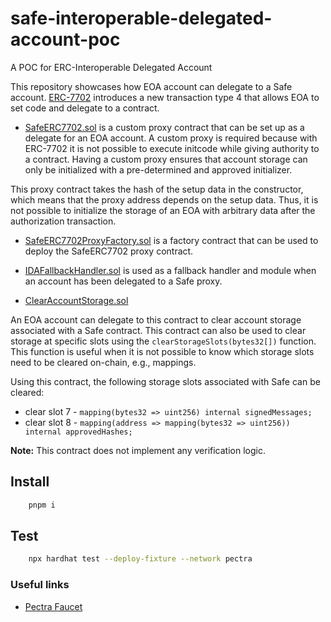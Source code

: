 # safe-interoperable-delegated-account-poc
A POC for ERC-Interoperable Delegated Account

This repository showcases how EOA account can delegate to a Safe account. [ERC-7702](https://github.com/ethereum/EIPs/blob/master/EIPS/eip-7702.md) introduces a new transaction type 4 that allows EOA to set code and delegate to a contract.
- [SafeERC7702.sol](./contracts/SafeERC7702.sol) is a custom proxy contract that can be set up as a delegate for an EOA account. A custom proxy is required because with ERC-7702 it is not possible to execute initcode while giving authority to a contract. Having a custom proxy ensures that account storage can only be initialized with a pre-determined and approved initializer.


This proxy contract takes the hash of the setup data in the constructor, which means that the proxy address depends on the setup data. Thus, it is not possible to initialize the storage of an EOA with arbitrary data after the authorization transaction.

- [SafeERC7702ProxyFactory.sol](./contracts/SafeERC7702ProxyFactory.sol) is a factory contract that can be used to deploy the SafeERC7702 proxy contract.

- [IDAFallbackHandler.sol](./contracts/IDAFallbackHandler.sol) is used as a fallback handler and module when an account has been delegated to a Safe proxy.

- [ClearAccountStorage.sol](./contracts/ClearSafeStorage.sol)

An EOA account can delegate to this contract to clear account storage associated with a Safe contract. This contract can also be used to clear storage at specific slots using the `clearStorageSlots(bytes32[])` function. This function is useful when it is not possible to know which storage slots need to be cleared on-chain, e.g., mappings.

Using this contract, the following storage slots associated with Safe can be cleared: 
- clear slot 7 - `mapping(bytes32 => uint256) internal signedMessages;`
- clear slot 8 - `mapping(address => mapping(bytes32 => uint256)) internal approvedHashes;`

__Note:__ This contract does not implement any verification logic.

## Install

```bash
    pnpm i
```

## Test

```bash
    npx hardhat test --deploy-fixture --network pectra
```

### Useful links

- [Pectra Faucet](https://faucet.pectra-devnet-3.ethpandaops.io/)